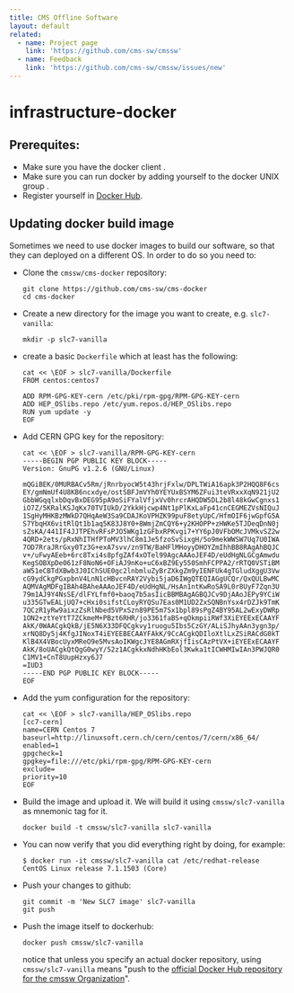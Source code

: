 ```yaml
---
title: CMS Offline Software
layout: default
related:
  - name: Project page
    link: 'https://github.com/cms-sw/cmssw'
  - name: Feedback
    link: 'https://github.com/cms-sw/cmssw/issues/new'
---
```


# infrastructure-docker

## Prerequites:

* Make sure you have the docker client .
* Make sure you can run docker by adding yourself to the docker UNIX group .
* Register yourself in [Docker Hub](https://hub.docker.com/account/signup/).

## Updating docker build image

Sometimes we need to use docker images to build our software, so that they can deployed on a different OS. In order to do so you need to:

* Clone the `cmssw/cms-docker` repository:

  ```text
  git clone https://github.com/cms-sw/cms-docker
  cd cms-docker
  ```

* Create a new directory for the image you want to create, e.g. `slc7-vanilla`:

  ```text
  mkdir -p slc7-vanilla
  ```

* create a basic `Dockerfile` which at least has the following:

  ```text
  cat << \EOF > slc7-vanilla/Dockerfile
  FROM centos:centos7

  ADD RPM-GPG-KEY-cern /etc/pki/rpm-gpg/RPM-GPG-KEY-cern
  ADD HEP_OSlibs.repo /etc/yum.repos.d/HEP_OSlibs.repo
  RUN yum update -y
  EOF
  ```

* Add CERN GPG key for the repository:

  ```text
  cat << \EOF > slc7-vanilla/RPM-GPG-KEY-cern
  -----BEGIN PGP PUBLIC KEY BLOCK-----
  Version: GnuPG v1.2.6 (GNU/Linux)

  mQGiBEK/0MURBACv5Rm/jRnrbyocW5t43hrjFxlw/DPLTWiA16apk3P2HQQ8F6cs
  EY/gmNmUf4U8KB6ncxdye/ostSBFJmVYh0YEYUxBSYM6ZFui3teVRxxXqN921jU2
  GbbWGqqlxbDqvBxDEG95pA9oSiFYalVfjxVv0hrcrAHQDW5DL2b8l48kGwCgnxs1
  iO7Z/5KRalKSJqKx70TVIUkD/2YkkHjcwp4Nt1pPlKxLaFp41cnCEGMEZVsNIQuJ
  1SgHyMHKBzMWkD7QHqAeW3Sa9CDAJKoVPHZK99puF8etyUpC/HfmOIF6jwGpfG5A
  S7YbqHX6vitRlQt1b1aq5K83J8Y0+8WmjZmCQY6+y2KHOPP+zHWKe5TJDeqDnN0j
  sZsKA/441IF4JJTPEhvRFsPJO5WKg1zGFbxRPKvgi7+YY6pJ0VFbOMcJVMkvSZ2w
  4QRD+2ets/pRxNhITHfPToMV3lhC8m1Je5fzoSvSixgH/5o9mekWWSW7Uq7U0IWA
  7OD7RraJRrGxy0Tz3G+exA7svv/zn9TW/BaHFlMHoyyDHOYZmIhhBB8RAgAhBQJC
  v+/uFwyAEeb+6rc8Txi4s8pfgZAf4xOTel99AgcAAAoJEF4D/eUdHgNLGCgAmwdu
  KegSOBXpDe061zF8NoN6+OFiAJ9nKo+uC6xBZ9Ey550SmhFCPPA2/rRTQ0VSTiBM
  aW51eCBTdXBwb3J0IChSUE0gc2lnbmluZyBrZXkgZm9yIENFUk4gTGludXggU3Vw
  cG9ydCkgPGxpbnV4LnN1cHBvcnRAY2Vybi5jaD6IWgQTEQIAGgUCQr/QxQULBwMC
  AQMVAgMDFgIBAh4BAheAAAoJEF4D/eUdHgNL/HsAn1ntKwRoSA9L0r8UyF7Zqn3U
  79m1AJ9Y4NsSE/dlFYLfmf0+baoq7b5asIicBBMBAgAGBQJCv9DjAAoJEPy9YCiW
  u335GTwEALjUQ7+cHxi0sifstCLoyRYQSu7Eas0M1UD2ZxSQNBnYsx4rDZJk9TmK
  7QCzR1yRw9aixzZsRlNbed5VPxSzn89PE5m7Sx1bpl89sPgZ4BY95AL2wExyDWRp
  1ON2+ztYeYtT7ZCkmeM+PBzt6RHR/jo3361faBS+qOkmpiiRWf3XiEYEExECAAYF
  AkK/0WAACgkQkB/jE5N6X33DFQCgkvy1ruogu5Ibs5CzGY/ALiSJhyAAn3ygn3p/
  xrNQ8Dy5j4KfgJINoxT4iEYEEBECAAYFAkK/9CcACgkQDIloXtlLxZSiRACdG0kT
  KlB4X4VBocUyxMReO9e5MvsAoIKWgcJYE8AGmRXjfIisCAzPtVX+iEYEExECAAYF
  AkK/8oUACgkQtQgG0wyY/52z1ACgkkxNdhHKbEol3Kwka1tICWHMIwIAn3PWJQR0
  C1MV1+CnT8UupHzxy6J7
  =IUD3
  -----END PGP PUBLIC KEY BLOCK-----
  EOF
  ```

* Add the yum configuration for the repository:

  ```text
  cat << \EOF > slc7-vanilla/HEP_OSlibs.repo
  [cc7-cern]
  name=CERN Centos 7
  baseurl=http://linuxsoft.cern.ch/cern/centos/7/cern/x86_64/
  enabled=1
  gpgcheck=1
  gpgkey=file:///etc/pki/rpm-gpg/RPM-GPG-KEY-cern
  exclude=
  priority=10
  EOF
  ```

* Build the image and upload it. We will build it using `cmssw/slc7-vanilla` as mnemonic tag for it.

  ```text
  docker build -t cmssw/slc7-vanilla slc7-vanilla
  ```

* You can now verify that you did everything right by doing, for example:

  ```text
  $ docker run -it cmssw/slc7-vanilla cat /etc/redhat-release
  CentOS Linux release 7.1.1503 (Core)
  ```

* Push your changes to github:

  ```text
  git commit -m 'New SLC7 image' slc7-vanilla
  git push
  ```

* Push the image itself to dockerhub:

  ```text
  docker push cmssw/slc7-vanilla
  ```

  notice that unless you specify an actual docker repository, using `cmssw/slc7-vanilla` means "push to the [official Docker Hub repository for the cmssw Organization](https://registry.hub.docker.com/repos/cmssw/)".

